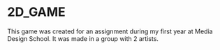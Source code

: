 # 2D_GAME

This game was created for an assignment during my first year at Media Design School. It was made in a group with 2 artists.
